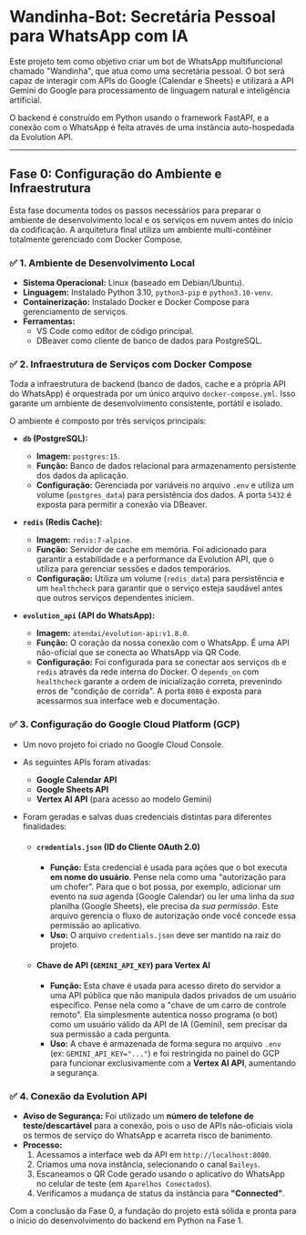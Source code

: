 # Wandinha-Bot: Secretária Pessoal para WhatsApp com IA

Este projeto tem como objetivo criar um bot de WhatsApp multifuncional chamado "Wandinha", que atua como uma secretária pessoal. O bot será capaz de interagir com APIs do Google (Calendar e Sheets) e utilizará a API Gemini do Google para processamento de linguagem natural e inteligência artificial.

O backend é construído em Python usando o framework FastAPI, e a conexão com o WhatsApp é feita através de uma instância auto-hospedada da Evolution API.

---

## Fase 0: Configuração do Ambiente e Infraestrutura

Esta fase documenta todos os passos necessários para preparar o ambiente de desenvolvimento local e os serviços em nuvem antes do início da codificação. A arquitetura final utiliza um ambiente multi-contêiner totalmente gerenciado com Docker Compose.

### ✅ 1. Ambiente de Desenvolvimento Local

- **Sistema Operacional:** Linux (baseado em Debian/Ubuntu).
- **Linguagem:** Instalado Python 3.10, `python3-pip` e `python3.10-venv`.
- **Containerização:** Instalado Docker e Docker Compose para gerenciamento de serviços.
- **Ferramentas:**
  - VS Code como editor de código principal.
  - DBeaver como cliente de banco de dados para PostgreSQL.

### ✅ 2. Infraestrutura de Serviços com Docker Compose

Toda a infraestrutura de backend (banco de dados, cache e a própria API do WhatsApp) é orquestrada por um único arquivo `docker-compose.yml`. Isso garante um ambiente de desenvolvimento consistente, portátil e isolado.

O ambiente é composto por três serviços principais:

- **`db` (PostgreSQL):**
  - **Imagem:** `postgres:15`.
  - **Função:** Banco de dados relacional para armazenamento persistente dos dados da aplicação.
  - **Configuração:** Gerenciada por variáveis no arquivo `.env` e utiliza um volume (`postgres_data`) para persistência dos dados. A porta `5432` é exposta para permitir a conexão via DBeaver.

- **`redis` (Redis Cache):**
  - **Imagem:** `redis:7-alpine`.
  - **Função:** Servidor de cache em memória. Foi adicionado para garantir a estabilidade e a performance da Evolution API, que o utiliza para gerenciar sessões e dados temporários.
  - **Configuração:** Utiliza um volume (`redis_data`) para persistência e um `healthcheck` para garantir que o serviço esteja saudável antes que outros serviços dependentes iniciem.

- **`evolution_api` (API do WhatsApp):**
  - **Imagem:** `atendai/evolution-api:v1.8.0`.
  - **Função:** O coração da nossa conexão com o WhatsApp. É uma API não-oficial que se conecta ao WhatsApp via QR Code.
  - **Configuração:** Foi configurada para se conectar aos serviços `db` e `redis` através da rede interna do Docker. O `depends_on` com `healthcheck` garante a ordem de inicialização correta, prevenindo erros de "condição de corrida". A porta `8080` é exposta para acessarmos sua interface web e documentação.

### ✅ 3. Configuração do Google Cloud Platform (GCP)

- Um novo projeto foi criado no Google Cloud Console.
- As seguintes APIs foram ativadas:
  - **Google Calendar API**
  - **Google Sheets API**
  - **Vertex AI API** (para acesso ao modelo Gemini)
- Foram geradas e salvas duas credenciais distintas para diferentes finalidades:

  - #### **`credentials.json` (ID do Cliente OAuth 2.0)**
    - **Função:** Esta credencial é usada para ações que o bot executa **em nome do usuário**. Pense nela como uma "autorização para um chofer". Para que o bot possa, por exemplo, adicionar um evento na *sua* agenda (Google Calendar) ou ler uma linha da *sua* planilha (Google Sheets), ele precisa da *sua permissão*. Este arquivo gerencia o fluxo de autorização onde você concede essa permissão ao aplicativo.
    - **Uso:** O arquivo `credentials.json` deve ser mantido na raiz do projeto.

  - #### **Chave de API (`GEMINI_API_KEY`) para Vertex AI**
    - **Função:** Esta chave é usada para acesso direto do servidor a uma API pública que não manipula dados privados de um usuário específico. Pense nela como a "chave de um carro de controle remoto". Ela simplesmente autentica nosso programa (o bot) como um usuário válido da API de IA (Gemini), sem precisar da sua permissão a cada pergunta.
    - **Uso:** A chave é armazenada de forma segura no arquivo `.env` (ex: `GEMINI_API_KEY="..."`) e foi restringida no painel do GCP para funcionar exclusivamente com a **Vertex AI API**, aumentando a segurança.

### ✅ 4. Conexão da Evolution API

- **Aviso de Segurança:** Foi utilizado um **número de telefone de teste/descartável** para a conexão, pois o uso de APIs não-oficiais viola os termos de serviço do WhatsApp e acarreta risco de banimento.
- **Processo:**
  1. Acessamos a interface web da API em `http://localhost:8080`.
  2. Criamos uma nova instância, selecionando o canal `Baileys`.
  3. Escaneamos o QR Code gerado usando o aplicativo do WhatsApp no celular de teste (em `Aparelhos Conectados`).
  4. Verificamos a mudança de status da instância para **"Connected"**.

Com a conclusão da Fase 0, a fundação do projeto está sólida e pronta para o início do desenvolvimento do backend em Python na Fase 1.